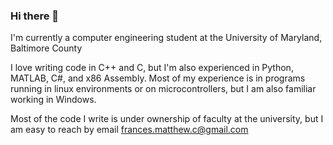 ### Hi there 👋
I'm currently a computer engineering student at the University of Maryland, Baltimore County

I love writing code in C++ and C, but I'm also experienced in Python, MATLAB, C#, and x86 Assembly. Most of my experience is in programs running in linux environments or on microcontrollers, but I am also familiar working in Windows.

Most of the code I write is under ownership of faculty at the university, but I am easy to reach by email
  frances.matthew.c@gmail.com
<!--
**francesmatthew/francesmatthew** is a ✨ _special_ ✨ repository because its `README.md` (this file) appears on your GitHub profile.

Here are some ideas to get you started:

- 🔭 I’m currently working on ...
- 🌱 I’m currently learning ...
- 👯 I’m looking to collaborate on ...
- 🤔 I’m looking for help with ...
- 💬 Ask me about ...
- 📫 How to reach me: ...
- 😄 Pronouns: ...
- ⚡ Fun fact: ...
-->
